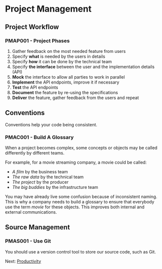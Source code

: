 # Project Management

## Project Workflow

### PMAP001 - Project Phases

1. Gather feedback on the most needed feature from users
1. Specify __what__ is needed by the users in details
1. Specify __how__ it can be done by the technical team
1. Specify __the interface__ between the user and the implementation details (API)
1. __Mock__ the interface to allow all parties to work in parallel
1. __Implement__ the API endpoints, improve it if necessary
1. __Test__ the API endpoints
1. __Document__ the feature by re-using the specifications
1. __Deliver__ the feature, gather feedback from the users and repeat

## Conventions

Conventions help your code being consistent.

### PMAC001 - Build A Glossary

When a project becomes complex, some concepts or objects may be called differently by different teams.

For example, for a movie streaming company, a movie could be called:

- _A film_ by the business team
- _The raw data_ by the technical team
- _The project_ by the producer
- _The big buddies_ by the infrastructure team

You may have already live some confusion because of inconsistent naming.
This is why a company needs to build a glossary to ensure that everybody use the term _movie_ for these objects.
This improves both internal and external communications.

## Source Management

### PMAS001 - Use Git

You should use a version control tool to store our source code, such as Git.

Next: [Productivity](./productivity.md)
